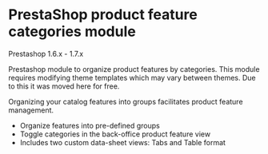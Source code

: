# PrestaShop product feature categories module

Prestashop 1.6.x - 1.7.x

Prestashop module to organize product features by categories. This module requires modifying theme templates which may vary between themes. Due to this it was moved here for free.

Organizing your catalog features into groups facilitates product feature management.

* Organize features into pre-defined groups
* Toggle categories in the back-office product feature view
* Includes two custom data-sheet views: Tabs and Table format
